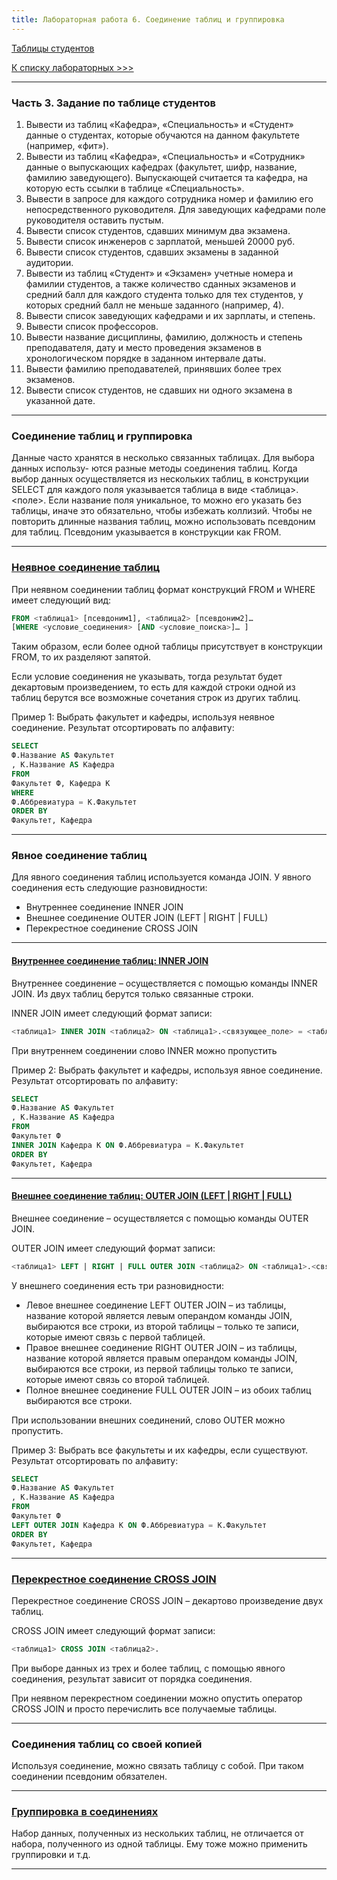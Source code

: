 ```yaml
---
title: Лабораторная работа 6. Соединение таблиц и группировка
---
```


[Таблицы студентов](assets/lab6/Students.xlsx)

[К списку лабораторных >>>](../README.md)

---

### Часть 3. Задание по таблице студентов

1. Вывести из таблиц «Кафедра», «Специальность» и «Студент» данные о студентах, которые обучаются на данном факультете (например, «фит»).
2. Вывести из таблиц «Кафедра», «Специальность» и «Сотрудник» данные о выпускающих кафедрах
   (факультет, шифр, название, фамилию заведующего). Выпускающей считается та кафедра, на которую есть ссылки в таблице «Специальность».
3. Вывести в запросе для каждого сотрудника номер и фамилию его непосредственного руководителя.
   Для заведующих кафедрами поле руководителя оставить пустым.
4. Вывести список студентов, сдавших минимум два экзамена.
5. Вывести список инженеров с зарплатой, меньшей 20000 руб.
6. Вывести список студентов, сдавших экзамены в заданной аудитории.
7. Вывести из таблиц «Студент» и «Экзамен» учетные номера и фамилии студентов, а также количество сданных экзаменов
    и средний балл для каждого студента только для тех студентов, у которых средний балл не меньше заданного (например, 4).
8. Вывести список заведующих кафедрами и их зарплаты, и степень.
9. Вывести список профессоров.
10. Вывести название дисциплины, фамилию, должность и степень преподавателя, дату и место проведения экзаменов
    в хронологическом порядке в заданном интервале даты.
11. Вывести фамилию преподавателей, принявших более трех экзаменов.
12. Вывести список студентов, не сдавших ни одного экзамена в указанной дате.

---

### Соединение таблиц и группировка

Данные часто хранятся в несколько связанных таблицах. Для выбора данных использу-
ются разные методы соединения таблиц.
Когда выбор данных осуществляется из нескольких таблиц, в конструкции SELECT для
каждого поля указывается таблица в виде <таблица>.<поле>. Если название поля уникальное,
то можно его указать без таблицы, иначе это обязательно, чтобы избежать коллизий. Чтобы не
повторить длинные названия таблиц, можно использовать псевдоним для таблиц. Псевдоним
указывается в конструкции как FROM.

---

### [Неявное соединение таблиц](https://metanit.com/sql/sqlserver/7.1.php)

При неявном соединении таблиц формат конструкций FROM и WHERE имеет следующий вид:

```sql
FROM <таблица1> [псевдоним1], <таблица2> [псевдоним2]…
[WHERE <условие_соединения> [AND <условие_поиска>]… ]
```

Таким образом, если более одной таблицы присутствует в конструкции FROM, то их разделяют запятой.

Если условие соединения не указывать, тогда результат будет декартовым произведением, 
то есть для каждой строки одной из таблиц берутся все возможные сочетания строк из других таблиц.

Пример 1: Выбрать факультет и кафедры, используя неявное соединение. Результат отсортировать по алфавиту:

```sql
SELECT
Ф.Название AS Факультет
, К.Название AS Кафедра
FROM
Факультет Ф, Кафедра К
WHERE
Ф.Аббревиатура = К.Факультет
ORDER BY
Факультет, Кафедра
```

---

### Явное соединение таблиц

Для явного соединения таблиц используется команда JOIN. У явного соединения есть
следующие разновидности:

* Внутреннее соединение INNER JOIN
* Внешнее соединение OUTER JOIN (LEFT | RIGHT | FULL)
* Перекрестное соединение CROSS JOIN
  
---

#### [Внутреннее соединение таблиц: INNER JOIN](https://metanit.com/sql/sqlserver/7.2.php)

Внутреннее соединение – осуществляется с помощью команды INNER JOIN.
Из двух таблиц берутся только связанные строки.

INNER JOIN имеет следующий формат записи:

```sql
<таблица1> INNER JOIN <таблица2> ON <таблица1>.<связующее_поле> = <таблица2>.<связующее_поле>.
```

При внутреннем соединении слово INNER можно пропустить

Пример 2: Выбрать факультет и кафедры, используя явное соединение. Результат отсортировать по алфавиту:

```sql
SELECT
Ф.Название AS Факультет
, К.Название AS Кафедра
FROM
Факультет Ф
INNER JOIN Кафедра К ON Ф.Аббревиатура = К.Факультет
ORDER BY
Факультет, Кафедра
```
---

#### [Внешнее соединение таблиц: OUTER JOIN (LEFT | RIGHT | FULL)](https://metanit.com/sql/sqlserver/7.3.php)

Внешнее соединение – осуществляется с помощью команды OUTER JOIN. 

OUTER JOIN имеет следующий формат записи:

```sql
<таблица1> LEFT | RIGHT | FULL OUTER JOIN <таблица2> ON <таблица1>.<связующее_поле> = <таблица2>.<связующее_поле>.
```

У внешнего соединения есть три разновидности:

* Левое внешнее соединение LEFT OUTER JOIN – из таблицы, название которой является левым операндом команды JOIN,
  выбираются все строки, из второй таблицы – только те записи, которые имеют связь с первой таблицей.
* Правое внешнее соединение RIGHT OUTER JOIN – из таблицы, название которой является правым операндом команды JOIN,
  выбираются все строки, из первой таблицы только те записи, которые имеют связь со второй таблицей.
* Полное внешнее соединение FULL OUTER JOIN – из обоих таблиц выбираются все строки.

При использовании внешних соединений, слово OUTER можно пропустить.

Пример 3: Выбрать все факультеты и их кафедры, если существуют. Результат отсортировать по алфавиту:
```sql
SELECT
Ф.Название AS Факультет
, К.Название AS Кафедра
FROM
Факультет Ф
LEFT OUTER JOIN Кафедра К ON Ф.Аббревиатура = К.Факультет
ORDER BY
Факультет, Кафедра
```
---

### [Перекрестное соединение CROSS JOIN](https://metanit.com/sql/sqlserver/7.3.php)

Перекрестное соединение CROSS JOIN – декартово произведение двух таблиц.

CROSS JOIN имеет следующий формат записи:

```sql
<таблица1> CROSS JOIN <таблица2>.
```

При выборе данных из трех и более таблиц, с помощью явного соединения, результат зависит от порядка соединения.

При неявном перекрестном соединении можно опустить оператор CROSS JOIN и просто перечислить все получаемые таблицы.

---

### Соединения таблиц со своей копией

Используя соединение, можно связать таблицу с собой. При таком соединении псевдоним обязателен.

---

### [Группировка в соединениях](https://metanit.com/sql/sqlserver/7.4.php)

Набор данных, полученных из нескольких таблиц, не отличается от набора, полученного из одной таблицы.
Ему тоже можно применить группировки и т.д.

---
